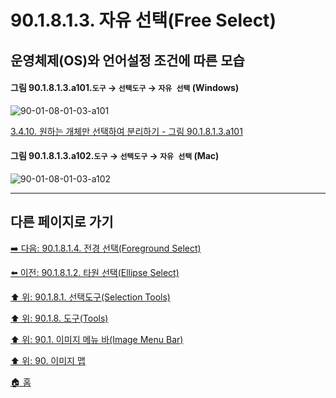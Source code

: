# 90.1.8.1.3. 자유 선택(Free Select)
## 운영체제(OS)와 언어설정 조건에 따른 모습

<a id="90-01-08-01-03-a101"></a>

#### 그림 90.1.8.1.3.a101.`도구` → `선택도구` → `자유 선택` (Windows)
![90-01-08-01-03-a101](https://github.com/wonder13662/gimp/assets/15767104/0e52854b-a1bb-44b9-80e5-5fbf63bb586c)

[3.4.10. 원하는 개체만 선택하여 분리하기 - 그림 90.1.8.1.3.a101](./03-04-10-separating-an-object-from-its-background.md#90-01-08-01-03-a101)

<a id="90-01-08-01-03-a102"></a>

#### 그림 90.1.8.1.3.a102.`도구` → `선택도구` → `자유 선택` (Mac)
![90-01-08-01-03-a102](https://github.com/wonder13662/gimp/assets/15767104/16017077-61dd-44b3-a4f1-63cd9a02c685)

***

## 다른 페이지로 가기

[➡️ 다음: 90.1.8.1.4. 전경 선택(Foreground Select)](./90-01-08-01-04-foreground_select.md)

[⬅️ 이전: 90.1.8.1.2. 타원 선택(Ellipse Select)](./90-01-08-01-02-ellipse_select.md)

[⬆️ 위: 90.1.8.1. 선택도구(Selection Tools)](./90-01-08-01-00-selection_tools.md)

[⬆️ 위: 90.1.8. 도구(Tools)](./90-01-08-00-tools.md)

[⬆️ 위: 90.1. 이미지 메뉴 바(Image Menu Bar)](./90-01-00-image-menu-bar.md)

[⬆️ 위: 90. 이미지 맵](./90-00-image-map.md)

[🏠 홈](./00-home.md)
